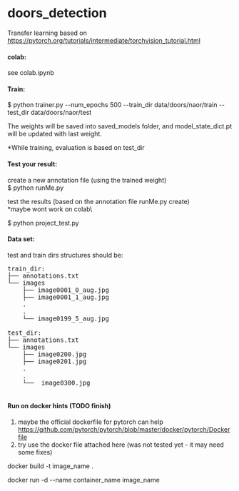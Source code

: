 # doors_detection

Transfer learning based on  https://pytorch.org/tutorials/intermediate/torchvision_tutorial.html



#### colab:
see colab.ipynb

#### Train:
$ python trainer.py --num_epochs 500  --train_dir data/doors/naor/train --test_dir data/doors/naor/test

 
The weights will be saved into saved_models folder, and model_state_dict.pt will be updated with last weight.

*While training, evaluation is based on test_dir 

#### Test your result:
create a new annotation file (using the trained weight)\
$ python runMe.py

test the results (based on the annotation file runMe.py create)\
*maybe wont work on colab\

$ python project_test.py


#### Data set:
test and train dirs structures should be:
<pre>
train_dir:
├── annotations.txt
└── images
    ├── image0001_0_aug.jpg
    ├── image0001_1_aug.jpg
    .
    .
    └── image0199_5_aug.jpg
    
test_dir:
├── annotations.txt
└── images
    ├── image0200.jpg
    ├── image0201.jpg
    .
    .
    └──  image0300.jpg
 </pre>


#### Run on docker hints (TODO finish)

1. maybe the official dockerfile for pytorch can help https://github.com/pytorch/pytorch/blob/master/docker/pytorch/Dockerfile
2. try use the docker file attached here (was not tested yet - it may need some fixes)

docker build -t image\_name . 

docker run -d --name container\_name image\_name



